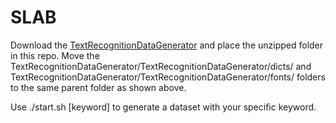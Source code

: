 # SLAB

Download the [TextRecognitionDataGenerator](https://github.com/Belval/TextRecognitionDataGenerator) and place the unzipped folder in this repo. Move the TextRecognitionDataGenerator/TextRecognitionDataGenerator/dicts/ and TextRecognitionDataGenerator/TextRecognitionDataGenerator/fonts/ folders to the same parent folder as shown above.

Use ./start.sh [keyword] to generate a dataset with your specific keyword.